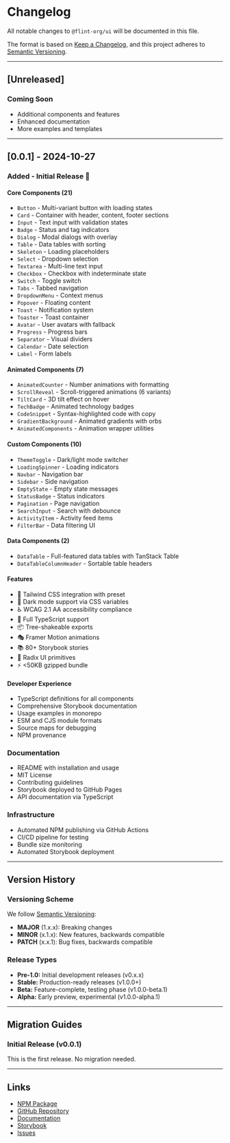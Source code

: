 # Changelog

All notable changes to `@flint-org/ui` will be documented in this file.

The format is based on [Keep a Changelog](https://keepachangelog.com/en/1.0.0/),
and this project adheres to [Semantic Versioning](https://semver.org/spec/v2.0.0.html).

---

## [Unreleased]

### Coming Soon
- Additional components and features
- Enhanced documentation
- More examples and templates

---

## [0.0.1] - 2024-10-27

### Added - Initial Release 🚀

#### Core Components (21)
- `Button` - Multi-variant button with loading states
- `Card` - Container with header, content, footer sections
- `Input` - Text input with validation states
- `Badge` - Status and tag indicators
- `Dialog` - Modal dialogs with overlay
- `Table` - Data tables with sorting
- `Skeleton` - Loading placeholders
- `Select` - Dropdown selection
- `Textarea` - Multi-line text input
- `Checkbox` - Checkbox with indeterminate state
- `Switch` - Toggle switch
- `Tabs` - Tabbed navigation
- `DropdownMenu` - Context menus
- `Popover` - Floating content
- `Toast` - Notification system
- `Toaster` - Toast container
- `Avatar` - User avatars with fallback
- `Progress` - Progress bars
- `Separator` - Visual dividers
- `Calendar` - Date selection
- `Label` - Form labels

#### Animated Components (7)
- `AnimatedCounter` - Number animations with formatting
- `ScrollReveal` - Scroll-triggered animations (6 variants)
- `TiltCard` - 3D tilt effect on hover
- `TechBadge` - Animated technology badges
- `CodeSnippet` - Syntax-highlighted code with copy
- `GradientBackground` - Animated gradients with orbs
- `AnimatedComponents` - Animation wrapper utilities

#### Custom Components (10)
- `ThemeToggle` - Dark/light mode switcher
- `LoadingSpinner` - Loading indicators
- `Navbar` - Navigation bar
- `Sidebar` - Side navigation
- `EmptyState` - Empty state messages
- `StatusBadge` - Status indicators
- `Pagination` - Page navigation
- `SearchInput` - Search with debounce
- `ActivityItem` - Activity feed items
- `FilterBar` - Data filtering UI

#### Data Components (2)
- `DataTable` - Full-featured data tables with TanStack Table
- `DataTableColumnHeader` - Sortable table headers

#### Features
- 🎨 Tailwind CSS integration with preset
- 🌙 Dark mode support via CSS variables
- ♿ WCAG 2.1 AA accessibility compliance
- 📘 Full TypeScript support
- 📦 Tree-shakeable exports
- 🎭 Framer Motion animations
- 📚 80+ Storybook stories
- 🔧 Radix UI primitives
- ⚡ <50KB gzipped bundle

#### Developer Experience
- TypeScript definitions for all components
- Comprehensive Storybook documentation
- Usage examples in monorepo
- ESM and CJS module formats
- Source maps for debugging
- NPM provenance

### Documentation
- README with installation and usage
- MIT License
- Contributing guidelines
- Storybook deployed to GitHub Pages
- API documentation via TypeScript

### Infrastructure
- Automated NPM publishing via GitHub Actions
- CI/CD pipeline for testing
- Bundle size monitoring
- Automated Storybook deployment

---

## Version History

### Versioning Scheme

We follow [Semantic Versioning](https://semver.org/):
- **MAJOR** (1.x.x): Breaking changes
- **MINOR** (x.1.x): New features, backwards compatible
- **PATCH** (x.x.1): Bug fixes, backwards compatible

### Release Types

- **Pre-1.0:** Initial development releases (v0.x.x)
- **Stable:** Production-ready releases (v1.0.0+)
- **Beta:** Feature-complete, testing phase (v1.0.0-beta.1)
- **Alpha:** Early preview, experimental (v1.0.0-alpha.1)

---

## Migration Guides

### Initial Release (v0.0.1)

This is the first release. No migration needed.

---

## Links

- [NPM Package](https://www.npmjs.com/package/@flint-org/ui)
- [GitHub Repository](https://github.com/flint-organization/flint-ui)
- [Documentation](https://docs.flint-ui.com)
- [Storybook](https://flint-organization.github.io/flint-ui)
- [Issues](https://github.com/flint-organization/flint-ui/issues)
